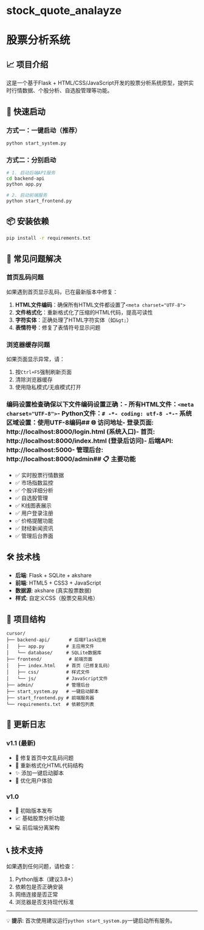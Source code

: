 # stock_quote_analayze
# 股票分析系统

## 📈 项目介绍

这是一个基于Flask + HTML/CSS/JavaScript开发的股票分析系统原型，提供实时行情数据、个股分析、自选股管理等功能。

## 🚀 快速启动

### 方式一：一键启动（推荐）
```bash
python start_system.py
```

### 方式二：分别启动
```bash
# 1. 启动后端API服务
cd backend-api
python app.py

# 2. 启动前端服务
python start_frontend.py
```

## 📦 安装依赖

```bash
pip install -r requirements.txt
```

## 🔧 常见问题解决

### 首页乱码问题
如果遇到首页显示乱码，已在最新版本中修复：

1. **HTML文件编码**：确保所有HTML文件都设置了`<meta charset="UTF-8">`
2. **文件格式化**：重新格式化了压缩的HTML代码，提高可读性
3. **字符实体**：正确处理了HTML字符实体（如`&gt;`）
4. **表情符号**：修复了表情符号显示问题

### 浏览器缓存问题
如果页面显示异常，请：
1. 按`Ctrl+F5`强制刷新页面
2. 清除浏览器缓存
3. 使用隐私模式/无痕模式打开

### 编码设置检查确保以下文件编码设置正确：- 所有HTML文件：`<meta charset="UTF-8">`- Python文件：`# -*- coding: utf-8 -*-`- 系统区域设置：使用UTF-8编码## 🌐 访问地址- **登录页面**: http://localhost:8000/login.html (系统入口)- **首页**: http://localhost:8000/index.html (登录后访问)- **后端API**: http://localhost:5000- **管理后台**: http://localhost:8000/admin## 📋 主要功能

- ✅ 实时股票行情数据
- ✅ 市场指数监控
- ✅ 个股详细分析
- ✅ 自选股管理
- ✅ K线图表展示
- ✅ 用户登录注册
- ✅ 价格提醒功能
- ✅ 财经新闻资讯
- ✅ 管理后台界面

## 🛠 技术栈

- **后端**: Flask + SQLite + akshare
- **前端**: HTML5 + CSS3 + JavaScript
- **数据源**: akshare (真实股票数据)
- **样式**: 自定义CSS（股票交易风格）

## 📁 项目结构

```
cursor/
├── backend-api/       # 后端Flask应用
│   ├── app.py        # 主应用文件
│   └── database/     # SQLite数据库
├── frontend/          # 前端页面
│   ├── index.html    # 首页（已修复乱码）
│   ├── css/          # 样式文件
│   └── js/           # JavaScript文件
├── admin/            # 管理后台
├── start_system.py   # 一键启动脚本
├── start_frontend.py # 前端服务器
└── requirements.txt  # 依赖包列表
```

## 📝 更新日志

### v1.1 (最新)
- 🔧 修复首页中文乱码问题
- 📝 重新格式化HTML代码结构
- ✨ 添加一键启动脚本
- 🚀 优化用户体验

### v1.0
- 🎉 初始版本发布
- 📈 基础股票分析功能
- 💻 前后端分离架构

## 📞 技术支持

如果遇到任何问题，请检查：
1. Python版本（建议3.8+）
2. 依赖包是否正确安装
3. 网络连接是否正常
4. 浏览器是否支持现代标准

---

💡 **提示**: 首次使用建议运行`python start_system.py`一键启动所有服务。 
